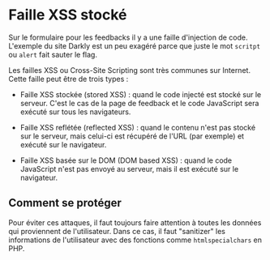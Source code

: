 # Faille XSS stocké

Sur le formulaire pour les feedbacks il y a une faille d'injection de code.
L'exemple du site Darkly est un peu exagéré parce que juste le mot `scritpt` ou `alert` fait sauter le flag.

Les failles XSS ou Cross-Site Scripting sont très communes sur Internet.
Cette faille peut être de trois types :

* Faille XSS stockée (stored XSS) : quand le code injecté est stocké sur le serveur.
C'est le cas de la page de feedback et le code JavaScript sera exécuté sur tous les navigateurs.

* Faille XSS reflétée (reflected XSS) : quand le contenu n'est pas stocké sur le serveur, mais celui-ci est récupéré de l'URL (par exemple) et exécuté sur le navigateur.

* Faille XSS basée sur le DOM (DOM based XSS) : quand le code JavaScript n'est pas envoyé au serveur, mais il est exécuté sur le navigateur.

## Comment se protéger

Pour éviter ces attaques, il faut toujours faire attention à toutes les données qui proviennent de l'utilisateur.
Dans ce cas, il faut "sanitizer" les informations de l'utilisateur avec des fonctions comme `htmlspecialchars` en PHP.
